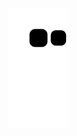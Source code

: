 

<a href="https://discord.gg/thd7EeKCjB" target="_blank"><img src="https://github.com/AstraaDev/AstraaDev/blob/output/github-contribution-grid-snake.svg" alt="snake"></a>

<p href="https://discord.gg/thd7EeKCjB" align="center">
    <img alt="" src=https://github-readme-stats.vercel.app/api?username=xtekky&show_icons=true&theme=tokyonight>
